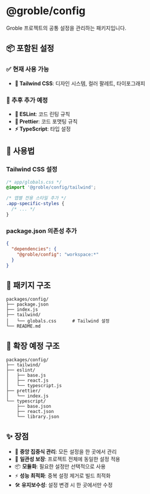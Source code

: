 # @groble/config

Groble 프로젝트의 공통 설정을 관리하는 패키지입니다.

## 📦 포함된 설정

### ✅ 현재 사용 가능

- **🎨 Tailwind CSS**: 디자인 시스템, 컬러 팔레트, 타이포그래피

### 🚧 추후 추가 예정

- **📝 ESLint**: 코드 린팅 규칙
- **💄 Prettier**: 코드 포맷팅 규칙
- **⚡ TypeScript**: 타입 설정

## 🚀 사용법

### Tailwind CSS 설정

```css
/* app/globals.css */
@import '@groble/config/tailwind';

/* 앱별 전용 스타일 추가 */
.app-specific-styles {
  /* ... */
}
```

### package.json 의존성 추가

```json
{
  "dependencies": {
    "@groble/config": "workspace:*"
  }
}
```

## 📁 패키지 구조

```
packages/config/
├── package.json
├── index.js
├── tailwind/
│   └── globals.css      # Tailwind 설정
└── README.md
```

## 🔧 확장 예정 구조

```
packages/config/
├── tailwind/
├── eslint/
│   ├── base.js
│   ├── react.js
│   └── typescript.js
├── prettier/
│   └── index.js
└── typescript/
    ├── base.json
    ├── react.json
    └── library.json
```

## ✨ 장점

- 🎯 **중앙 집중식 관리**: 모든 설정을 한 곳에서 관리
- 🔄 **일관성 보장**: 프로젝트 전체에 동일한 설정 적용
- 📦 **모듈화**: 필요한 설정만 선택적으로 사용
- ⚡ **성능 최적화**: 중복 설정 제거로 빌드 최적화
- 🛠️ **유지보수성**: 설정 변경 시 한 곳에서만 수정
